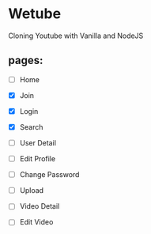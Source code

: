 # Wetube

Cloning Youtube with Vanilla and NodeJS

## pages:

- [ ] Home
- [X] Join
- [X] Login
- [X] Search
- [ ] User Detail
- [ ] Edit Profile
- [ ] Change Password
- [ ] Upload
- [ ] Video Detail
- [ ] Edit Video

